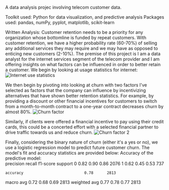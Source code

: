 A data analysis projec involving telecom customer data. 

Toolkit used: Python for data visualization, and predictive analysis
Packages used: pandas, numPy, pyplot, matplotlib, scikit-learn

Written Analysis:
Customer retention needs to be a priority for any organization whose bottomline is funded by repeat customers. 
With customer retention, we have a higher probability rate (60-70%) of selling any additional services they may require and we may have as opposed to enticing new customers (2-10%). 
The premise of this project is I am a data analyst for the internet services segment of the telecom provider and I am offering insights on what factors can be influenced in order to better retain a customer.
We begin by looking at usage statistics for internet:
![Internet use statistics](https://github.com/user-attachments/assets/80041256-c4a9-423f-92a2-c188ab290038)

We then begin by pivoting into looking at churn with two factors I've selected as factors that the company can influence by incentivizing alternatives that have shown better retention statistics.
For example, by providing a discount or other financial incentives for customers to switch from a month-to-month contract to a one-year contract decreases churn by almost 80%. 
![Churn factor](https://github.com/user-attachments/assets/59d52d58-b752-410d-97be-d3eb162ba291)

Similarly, if clients were offered a financial incentive to pay using their credit cards, this could be a concerted effort with a selected financial partner to drive traffic towards us and reduce churn.
![Churn factor 2](https://github.com/user-attachments/assets/079e2956-5d00-49f3-9292-5062276ead34)

Finally, considering the binary nature of churn (either it's a yes or no), we use a logistic regression model to predict future customer churn. The model's fit and accuracy statistics are provided below:
Accuracy of the predictive model:               
                precision    recall  f1-score   support
           0       0.82      0.90      0.86      2076
           1       0.62      0.45      0.53       737

    accuracy                           0.78      2813
   macro avg       0.72      0.68      0.69      2813
weighted avg       0.77      0.78      0.77      2813
